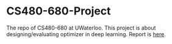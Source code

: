 # CS480-680-Project
The repo of CS480-680 at UWaterloo. This project is about designing/evaluating optimizer in deep learning. Report is [here](./CS680_Report.pdf).
